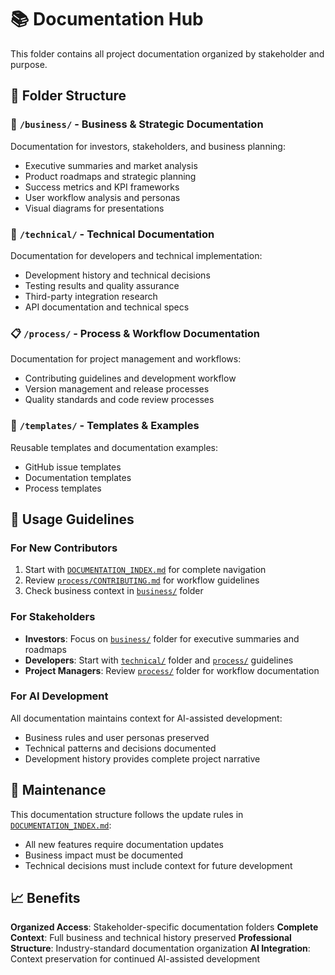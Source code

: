 # 📚 Documentation Hub

This folder contains all project documentation organized by stakeholder and purpose.

## 📁 Folder Structure

### 🏢 `/business/` - Business & Strategic Documentation

Documentation for investors, stakeholders, and business planning:

- Executive summaries and market analysis
- Product roadmaps and strategic planning
- Success metrics and KPI frameworks
- User workflow analysis and personas
- Visual diagrams for presentations

### 🔧 `/technical/` - Technical Documentation

Documentation for developers and technical implementation:

- Development history and technical decisions
- Testing results and quality assurance
- Third-party integration research
- API documentation and technical specs

### 📋 `/process/` - Process & Workflow Documentation

Documentation for project management and workflows:

- Contributing guidelines and development workflow
- Version management and release processes
- Quality standards and code review processes

### 📄 `/templates/` - Templates & Examples

Reusable templates and documentation examples:

- GitHub issue templates
- Documentation templates
- Process templates

## 🎯 Usage Guidelines

### For New Contributors

1. Start with [`DOCUMENTATION_INDEX.md`](DOCUMENTATION_INDEX.md) for complete navigation
2. Review [`process/CONTRIBUTING.md`](process/CONTRIBUTING.md) for workflow guidelines
3. Check business context in [`business/`](business/) folder

### For Stakeholders

- **Investors**: Focus on [`business/`](business/) folder for executive summaries and roadmaps
- **Developers**: Start with [`technical/`](technical/) folder and [`process/`](process/) guidelines
- **Project Managers**: Review [`process/`](process/) folder for workflow documentation

### For AI Development

All documentation maintains context for AI-assisted development:

- Business rules and user personas preserved
- Technical patterns and decisions documented
- Development history provides complete project narrative

## 🔄 Maintenance

This documentation structure follows the update rules in [`DOCUMENTATION_INDEX.md`](DOCUMENTATION_INDEX.md):

- All new features require documentation updates
- Business impact must be documented
- Technical decisions must include context for future development

## 📈 Benefits

**Organized Access**: Stakeholder-specific documentation folders
**Complete Context**: Full business and technical history preserved
**Professional Structure**: Industry-standard documentation organization
**AI Integration**: Context preservation for continued AI-assisted development
